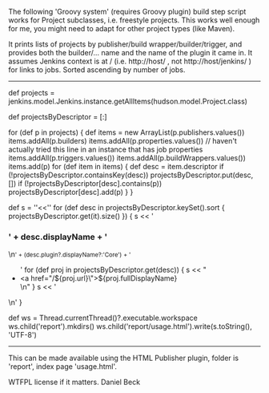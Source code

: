 The following 'Groovy system' (requires Groovy plugin) build step script works for Project subclasses, i.e. freestyle projects. This works well enough for me, you might need to adapt for other project types (like Maven).

It prints lists of projects by publisher/build wrapper/builder/trigger, and provides both the builder/... name and the name of the plugin it came in. It assumes Jenkins context is at / (i.e. http://host/ , not http://host/jenkins/ ) for links to jobs. Sorted ascending by number of jobs.

--------

def projects = jenkins.model.Jenkins.instance.getAllItems(hudson.model.Project.class)

def projectsByDescriptor = [:]

for (def p in projects) {
  def items = new ArrayList(p.publishers.values())
  items.addAll(p.builders)
  items.addAll(p.properties.values()) // haven't actually tried this line in an instance that has job properties
  items.addAll(p.triggers.values())
  items.addAll(p.buildWrappers.values())
  items.add(p)
  for (def item in items) {
    def desc = item.descriptor
    if (!projectsByDescriptor.containsKey(desc))
      projectsByDescriptor.put(desc, [])
    if (!projectsByDescriptor[desc].contains(p))
      projectsByDescriptor[desc].add(p)
  }
}

def s = ''<<''
for (def desc in projectsByDescriptor.keySet().sort { projectsByDescriptor.get(it).size() }) {
  s << '<h3>' + desc.displayName + '</h3>\n<small>' + (desc.plugin?.displayName?:'Core') + '</small><ul>'
  for (def proj in projectsByDescriptor.get(desc)) {
    s << "<li><a href=\"/${proj.url}\">${proj.fullDisplayName}</a></li>\n"
  }
  s << '</ul>\n'
}

def ws = Thread.currentThread()?.executable.workspace
  ws.child('report').mkdirs()
  ws.child('report/usage.html').write(s.toString(), 'UTF-8')

--------

This can be made available using the HTML Publisher plugin, folder is 'report', index page 'usage.html'.

WTFPL license if it matters.
Daniel Beck

